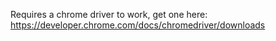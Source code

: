 Requires a chrome driver to work, get one here: https://developer.chrome.com/docs/chromedriver/downloads

